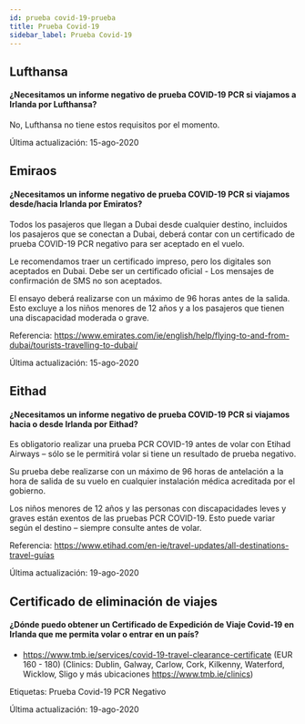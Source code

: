 ```yaml
---
id: prueba covid-19-prueba
title: Prueba Covid-19
sidebar_label: Prueba Covid-19
---
```



## Lufthansa

#### **¿Necesitamos un informe negativo de prueba COVID-19 PCR si viajamos a Irlanda por Lufthansa?**

No, Lufthansa no tiene estos requisitos por el momento.

Última actualización: 15-ago-2020

## Emiraos

#### **¿Necesitamos un informe negativo de prueba COVID-19 PCR si viajamos desde/hacia Irlanda por Emiratos?**

Todos los pasajeros que llegan a Dubai desde cualquier destino, incluidos los pasajeros que se conectan a Dubai, deberá contar con un certificado de prueba COVID-19 PCR negativo para ser aceptado en el vuelo.

Le recomendamos traer un certificado impreso, pero los digitales son aceptados en Dubai. Debe ser un certificado oficial - Los mensajes de confirmación de SMS no son aceptados.

El ensayo deberá realizarse con un máximo de 96 horas antes de la salida. Esto excluye a los niños menores de 12 años y a los pasajeros que tienen una discapacidad moderada o grave.


Referencia: https://www.emirates.com/ie/english/help/flying-to-and-from-dubai/tourists-travelling-to-dubai/

Última actualización: 15-ago-2020

## Eithad

#### **¿Necesitamos un informe negativo de prueba COVID-19 PCR si viajamos hacia o desde Irlanda por Eithad?**

Es obligatorio realizar una prueba PCR COVID-19 antes de volar con Etihad Airways – sólo se le permitirá volar si tiene un resultado de prueba negativo.

Su prueba debe realizarse con un máximo de 96 horas de antelación a la hora de salida de su vuelo en cualquier instalación médica acreditada por el gobierno.

Los niños menores de 12 años y las personas con discapacidades leves y graves están exentos de las pruebas PCR COVID-19. Esto puede variar según el destino – siempre consulte antes de volar.

Referencia: https://www.etihad.com/en-ie/travel-updates/all-destinations-travel-guías

Última actualización: 19-ago-2020

## Certificado de eliminación de viajes

#### ¿Dónde puedo obtener un Certificado de Expedición de Viaje Covid-19 en Irlanda que me permita volar o entrar en un país?

* https://www.tmb.ie/services/covid-19-travel-clearance-certificate (EUR 160 - 180) (Clinics: Dublin, Galway, Carlow, Cork, Kilkenny, Waterford, Wicklow, Sligo y más ubicaciones https://www.tmb.ie/clinics)

Etiquetas: Prueba Covid-19 PCR Negativo

Última actualización: 19-ago-2020
